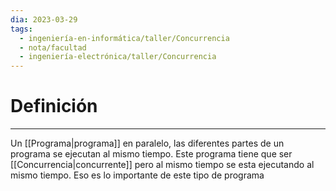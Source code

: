 ```yaml
---
dia: 2023-03-29
tags:
  - ingeniería-en-informática/taller/Concurrencia
  - nota/facultad
  - ingeniería-electrónica/taller/Concurrencia
---
```

# Definición
---
Un [[Programa|programa]] en paralelo, las diferentes partes de un programa se ejecutan al mismo tiempo. Este programa tiene que ser [[Concurrencia|concurrente]] pero al mismo tiempo se esta ejecutando al mismo tiempo. Eso es lo importante de este tipo de programa